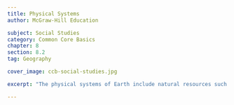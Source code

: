 ```yaml
---
title: Physical Systems
author: McGraw-Hill Education

subject: Social Studies
category: Common Core Basics
chapter: 8
section: 8.2
tag: Geography

cover_image: ccb-social-studies.jpg

excerpt: "The physical systems of Earth include natural resources such as land, water, plants, animals, and minerals. Earth has seven continents, five oceans, and thousands of ecosystems. Each of these ecosystems is affected by global warming."

---
```

